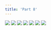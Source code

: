```yaml
---
title: 'Part 8'
---
```


![](shell70.jpg)
![](shell71.jpg)
![](shell72.jpg)
![](shell73.jpg)
![](shell74.jpg)
![](shell75.jpg)
![](shell76.jpg)